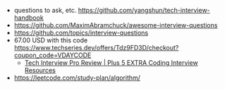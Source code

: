 - questions to ask, etc. https://github.com/yangshun/tech-interview-handbook
- https://github.com/MaximAbramchuck/awesome-interview-questions
- https://github.com/topics/interview-questions
- 67.00 USD with this code https://www.techseries.dev/offers/Tdz9FD3D/checkout?coupon_code=VDAYCODE
  - [Tech Interview Pro Review | Plus 5 EXTRA Coding Interview Resources](https://www.youtube.com/watch?v=S79r1291NlU)
- https://leetcode.com/study-plan/algorithm/
